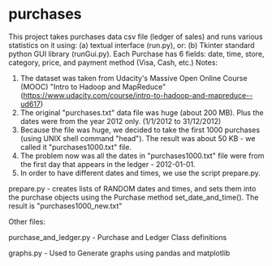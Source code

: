 # purchases
This project takes purchases data csv file (ledger of sales) and runs various statistics on it using:
(a) textual interface (run.py), or:
(b) Tkinter standard python GUI library (runGui.py).
Each Purchase has 6 fields: date, time, store, category, price, and payment method (Visa, Cash, etc.)
Notes:
1. The dataset was taken from Udacity's Massive Open Online Course (MOOC) "Intro to Hadoop and MapReduce" (https://www.udacity.com/course/intro-to-hadoop-and-mapreduce--ud617)
2. The original "purchases.txt" data file was huge (about 200 MB). Plus the dates were from the year 2012 only. (1/1/2012 to 31/12/2012)
3. Because the file was huge, we decided to take the first 1000 purchases (using UNIX shell command "head"). The result was about 50 KB - we called it "purchases1000.txt" file.
4. The problem now was all the dates in "purchases1000.txt" file were from the first day that appears in the ledger - 2012-01-01.
5. In order to have different dates and times, we use the script prepare.py.

prepare.py - creates lists of RANDOM dates and times, and sets them into the purchase objects using the Purchase method set_date_and_time(). The result is "purchases1000_new.txt"

Other files:

purchase_and_ledger.py - Purchase and Ledger Class definitions

graphs.py - Used to Generate graphs using pandas and matplotlib
